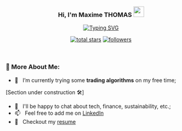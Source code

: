 <h3 align="center">
  Hi, I'm Maxime THOMAS
  <img src="https://media.giphy.com/media/hvRJCLFzcasrR4ia7z/giphy.gif" width="28">
</h3>

<!-- Typing SVG by DenverCoder1 - https://github.com/DenverCoder1/readme-typing-svg -->
<p align="center">
<a href="https://git.io/typing-svg"><img src="https://readme-typing-svg.demolab.com?font=Fira+Code&pause=1000&width=435&lines=Working+as+a+finance+consultant...;but+having+fun+coding!;Nice+to+meet+you+%3A)" alt="Typing SVG" /></a>
</p>

<!-- Social badges section -->
<!-- Badges with custom icons - https://github.com/DenverCoder1/custom-icon-badges -->
<!-- View counter - https://github.com/DenverCoder1/Simple-View-Counter -->
<p align="center">
  <a href="https://github.com/MaximeThm?tab=repositories&sort=stargazers">
    <img alt="total stars" title="Total stars on GitHub" src="https://custom-icon-badges.demolab.com/github/stars/MaximeThm?color=55960c&style=for-the-badge&labelColor=488207&logo=star"/></a>
  <a href="https://github.com/MaximeThm?tab=followers">
    <img alt="followers" title="Follow me on Github" src="https://custom-icon-badges.demolab.com/github/followers/MaximeThm?color=236ad3&labelColor=1155ba&style=for-the-badge&logo=person-add&label=Follow&logoColor=white"/></a>
</p>

<br/>

### 🧐 More About Me:

- 🔭 &nbsp; I’m currently trying some **trading algorithms** on my free time;

[Section under construction 🛠️]

- 💬 &nbsp; I'll be happy to chat about tech, finance, sustainability, etc.;
- 📫 &nbsp; Feel free to add me on [LinkedIn](https://www.linkedin.com/in/thomas-maxime/)
- 📝 &nbsp; Checkout my [resume](https://drive.google.com/file/d/1UU4bi-34qCpuZr_3KUhi7MvxKrd2xNOh/view?usp=sharing)

<br>
